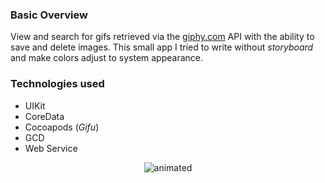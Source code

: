 ### Basic Overview
View and search for gifs retrieved via the [giphy.com](https://giphy.com/) API with the ability to save and delete images.
This small app I tried to write without *storyboard* and make colors adjust to system appearance.

### Technologies used
- UIKit
- CoreData
- Cocoapods (*Gifu*)
- GCD
- Web Service


<p align="center">
	<img src="./gifUsage.gif" alt="animated" />
</p>

